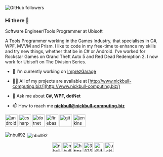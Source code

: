 
![GitHub followers](https://img.shields.io/github/followers/nbull92?label=Follow&style=social)

### Hi there 👋

Software Engineer/Tools Programmer at Ubisoft

A Tools Programmer working in the Games Industry, that specialises in C#, WPF, MVVM and Prism. 
I like to code in my free-time to enhance my skills and try new things, whether that be in C# or Android. 
I've worked for Rockstar Games on Grand Theft Auto 5 and Red Dead Redemption 2. 
I now work for Ubisoft on The Division Series.

- 🔭 I’m currently working on [ImprezGarage](https://www.imprezgarage.com/)

- 👨‍💻 All of my projects are available at [http://www.nickbull-computing.biz/](http://www.nickbull-computing.biz/)

- 💬 Ask me about **C#, WPF, dotNet**

- 📫 How to reach me **nickbull@nickbull-computing.biz**

<p align="left"><img src="https://devicons.github.io/devicon/devicon.git/icons/android/android-original-wordmark.svg" alt="android" width="40" height="40"/> <img src="https://devicons.github.io/devicon/devicon.git/icons/csharp/csharp-original.svg" alt="csharp" width="40" height="40"/> <img src="https://devicons.github.io/devicon/devicon.git/icons/dot-net/dot-net-original-wordmark.svg" alt="dotnet" width="40" height="40"/> <img src="https://www.vectorlogo.zone/logos/firebase/firebase-icon.svg" alt="firebase" width="40" height="40"/> <img src="https://www.vectorlogo.zone/logos/git-scm/git-scm-icon.svg" alt="git" width="40" height="40"/> <img src="https://www.vectorlogo.zone/logos/jenkins/jenkins-icon.svg" alt="jenkins" width="40" height="40"/></p><p><img align="left" src="https://github-readme-stats.vercel.app/api/top-langs/?username=nbull92&layout=compact&hide=html" alt="nbull92" /></p>

<p>&nbsp;<img align="center" src="https://github-readme-stats.vercel.app/api?username=nbull92&show_icons=true" alt="nbull92" /></p>

<p align="center">
<a href="https://dev.to/nbull92" target="blank"><img align="center" src="https://cdn.jsdelivr.net/npm/simple-icons@3.0.1/icons/dev-dot-to.svg" alt="nbull92" height="30" width="30" /></a>
<a href="https://twitter.com/nbull92" target="blank"><img align="center" src="https://cdn.jsdelivr.net/npm/simple-icons@3.0.1/icons/twitter.svg" alt="nbull92" height="30" width="30" /></a>
<a href="https://linkedin.com/in/https://www.linkedin.com/in/nicholas-bull/" target="blank"><img align="center" src="https://cdn.jsdelivr.net/npm/simple-icons@3.0.1/icons/linkedin.svg" alt="https://www.linkedin.com/in/nicholas-bull/" height="30" width="30" /></a>
<a href="https://stackoverflow.com/users/3835487" target="blank"><img align="center" src="https://cdn.jsdelivr.net/npm/simple-icons@3.0.1/icons/stackoverflow.svg" alt="3835487" height="30" width="30" /></a>
<a href="https://medium.com/@defterniko" target="blank"><img align="center" src="https://cdn.jsdelivr.net/npm/simple-icons@3.0.1/icons/medium.svg" alt="@defterniko" height="30" width="30" /></a>
<a href="https://www.youtube.com/channel/UCKj0rQrf1Y3sjYRws6u-E-w" target="blank"><img align="center" src="https://cdn.jsdelivr.net/npm/simple-icons@3.0.1/icons/youtube.svg" alt="uckj0rqrf1y3sjyrws6u-e-w" height="30" width="30" /></a>
</p>

<!--
**NBull92/NBull92** is a ✨ _special_ ✨ repository because its `README.md` (this file) appears on your GitHub profile.
[![Linkedin: Nicholas Bull](https://img.shields.io/badge/-nicholas_bull-blue?style=flat-square&logo=Linkedin&logoColor=white&link=https://www.linkedin.com/in/nicholas-bull/)](https://www.linkedin.com/in/nicholas-bull)
[![](https://img.shields.io/badge/Email-nickbull-red)](mailto:nickbull@nickbull-computing.biz)
Here are some ideas to get you started:


### Hi there 👋

Software Engineer/Tools Programmer at Ubisoft

A Tools Programmer working in the Games Industry, that specialises in C#, WPF, MVVM and Prism. 
I like to code in my free-time to enhance my skills and try new things, whether that be in C# or Android. 
I've worked for Rockstar Games on Grand Theft Auto 5 and Red Dead Redemption 2. 
I now work for Ubisoft on The Division.


- 🔭 I’m currently working on ImprezGarage

- 🔭 I’m currently working on ...
- 🌱 I’m currently learning ...
- 👯 I’m looking to collaborate on ...
- 🤔 I’m looking for help with ...
- 💬 Ask me about ...
- 📫 How to reach me: ...
- 😄 Pronouns: ...
- ⚡ Fun fact: ...
-->
